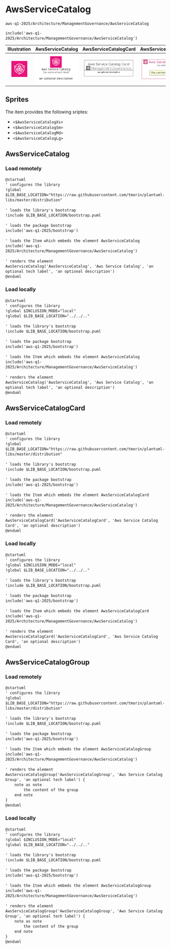 # AwsServiceCatalog


```text
aws-q1-2025/Architecture/ManagementGovernance/AwsServiceCatalog
```

```text
include('aws-q1-2025/Architecture/ManagementGovernance/AwsServiceCatalog')
```



| Illustration | AwsServiceCatalog | AwsServiceCatalogCard | AwsServiceCatalogGroup |
| :---: | :---: | :---: | :---: |
| ![illustration for Illustration](../../../aws-q1-2025/Architecture/ManagementGovernance/AwsServiceCatalog.png) | ![illustration for AwsServiceCatalog](../../../aws-q1-2025/Architecture/ManagementGovernance/AwsServiceCatalog.Local.png) | ![illustration for AwsServiceCatalogCard](../../../aws-q1-2025/Architecture/ManagementGovernance/AwsServiceCatalogCard.Local.png) | ![illustration for AwsServiceCatalogGroup](../../../aws-q1-2025/Architecture/ManagementGovernance/AwsServiceCatalogGroup.Local.png) |



## Sprites
The item provides the following sriptes:

- `<$AwsServiceCatalogXs>`
- `<$AwsServiceCatalogSm>`
- `<$AwsServiceCatalogMd>`
- `<$AwsServiceCatalogLg>`





## AwsServiceCatalog

### Load remotely
```plantuml
@startuml
' configures the library
!global $LIB_BASE_LOCATION="https://raw.githubusercontent.com/tmorin/plantuml-libs/master/distribution"

' loads the library's bootstrap
!include $LIB_BASE_LOCATION/bootstrap.puml

' loads the package bootstrap
include('aws-q1-2025/bootstrap')

' loads the Item which embeds the element AwsServiceCatalog
include('aws-q1-2025/Architecture/ManagementGovernance/AwsServiceCatalog')

' renders the element
AwsServiceCatalog('AwsServiceCatalog', 'Aws Service Catalog', 'an optional tech label', 'an optional description')
@enduml
```

### Load locally
```plantuml
@startuml
' configures the library
!global $INCLUSION_MODE="local"
!global $LIB_BASE_LOCATION="../../.."

' loads the library's bootstrap
!include $LIB_BASE_LOCATION/bootstrap.puml

' loads the package bootstrap
include('aws-q1-2025/bootstrap')

' loads the Item which embeds the element AwsServiceCatalog
include('aws-q1-2025/Architecture/ManagementGovernance/AwsServiceCatalog')

' renders the element
AwsServiceCatalog('AwsServiceCatalog', 'Aws Service Catalog', 'an optional tech label', 'an optional description')
@enduml
```

## AwsServiceCatalogCard

### Load remotely
```plantuml
@startuml
' configures the library
!global $LIB_BASE_LOCATION="https://raw.githubusercontent.com/tmorin/plantuml-libs/master/distribution"

' loads the library's bootstrap
!include $LIB_BASE_LOCATION/bootstrap.puml

' loads the package bootstrap
include('aws-q1-2025/bootstrap')

' loads the Item which embeds the element AwsServiceCatalogCard
include('aws-q1-2025/Architecture/ManagementGovernance/AwsServiceCatalog')

' renders the element
AwsServiceCatalogCard('AwsServiceCatalogCard', 'Aws Service Catalog Card', 'an optional description')
@enduml
```

### Load locally
```plantuml
@startuml
' configures the library
!global $INCLUSION_MODE="local"
!global $LIB_BASE_LOCATION="../../.."

' loads the library's bootstrap
!include $LIB_BASE_LOCATION/bootstrap.puml

' loads the package bootstrap
include('aws-q1-2025/bootstrap')

' loads the Item which embeds the element AwsServiceCatalogCard
include('aws-q1-2025/Architecture/ManagementGovernance/AwsServiceCatalog')

' renders the element
AwsServiceCatalogCard('AwsServiceCatalogCard', 'Aws Service Catalog Card', 'an optional description')
@enduml
```

## AwsServiceCatalogGroup

### Load remotely
```plantuml
@startuml
' configures the library
!global $LIB_BASE_LOCATION="https://raw.githubusercontent.com/tmorin/plantuml-libs/master/distribution"

' loads the library's bootstrap
!include $LIB_BASE_LOCATION/bootstrap.puml

' loads the package bootstrap
include('aws-q1-2025/bootstrap')

' loads the Item which embeds the element AwsServiceCatalogGroup
include('aws-q1-2025/Architecture/ManagementGovernance/AwsServiceCatalog')

' renders the element
AwsServiceCatalogGroup('AwsServiceCatalogGroup', 'Aws Service Catalog Group', 'an optional tech label') {
    note as note
        the content of the group
    end note
}
@enduml
```

### Load locally
```plantuml
@startuml
' configures the library
!global $INCLUSION_MODE="local"
!global $LIB_BASE_LOCATION="../../.."

' loads the library's bootstrap
!include $LIB_BASE_LOCATION/bootstrap.puml

' loads the package bootstrap
include('aws-q1-2025/bootstrap')

' loads the Item which embeds the element AwsServiceCatalogGroup
include('aws-q1-2025/Architecture/ManagementGovernance/AwsServiceCatalog')

' renders the element
AwsServiceCatalogGroup('AwsServiceCatalogGroup', 'Aws Service Catalog Group', 'an optional tech label') {
    note as note
        the content of the group
    end note
}
@enduml
```

